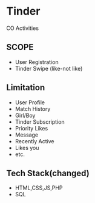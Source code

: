 # Tinder
CO Activities

## SCOPE
- User Registration
- Tinder Swipe (like-not like)

## Limitation
- User Profile
- Match History
- Girl/Boy
- Tinder Subscription
- Priority Likes
- Message
- Recently Active
- Likes you
- etc.

## Tech Stack(changed)
- HTML,CSS,JS,PHP
- SQL
